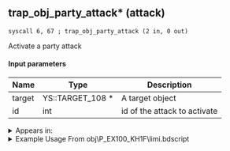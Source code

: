 ## trap_obj_party_attack* (attack)

`syscall 6, 67 ; trap_obj_party_attack (2 in, 0 out)`

Activate a party attack

#### Input parameters
| Name | Type | Description
|------|------|------------
| target   | YS::TARGET_108 *   | A target object
| id   | int   | id of the attack to activate




<details>
	<summary>Appears in:</summary>
| filename | Entity (obj)
|----------|-------------
| obj\P_EX100_KH1F\limi.bdscript       | ((P) Sora (Limit))          
| obj\P_EX100_NM_KH1F\limi.bdscript       | ((P) Sora (NM) (Limit))          
| obj\P_EX100_TR_KH1F\limi.bdscript       | ((P) Sora (TR) (Limit))          
| obj\P_EX100_WI_KH1F\limi.bdscript       | ((P) Sora (WI) (Limit))          
| obj\P_EX100_XM_KH1F\limi.bdscript       | ((P) Sora (XM) (Limit))          

</details>

<details>
	<summary>Example Usage From obj\P_EX100_KH1F\limi.bdscript</summary>
```plaintext
L1683:
 popToSp 0
 pushFromFSp 0
 pushImm 241
 pushImmf 0
 gosub 4, L1994
 pushFromFSp 0
 gosub 4, L2015
 jz L1754
 pushFromFSp 0
 pushImm 52
 syscall 6, 67 ; trap_obj_party_attack (2 in, 0 out)
 pushFromFSp 0
 pushFromFSp 0
 fetchValue 4
 syscall 1, 15 ; trap_sysobj_motion_id (1 in, 1 out)
 pushImmf 0
 gosub 4, L1994
 pushFromFSp 0
 fetchValue 4
 pushFromFSp 0
 fetchValue 4
 syscall 1, 15 ; trap_sysobj_motion_id (1 in, 1 out)
 pushImm 1
 add 
 pushImmf 0
 syscall 1, 13 ; trap_sysobj_motion_push (3 in, 0 out)
 pushFromFSp 0
 fetchValue 4
 pushImm 4
 pushImmf 0
 syscall 1, 13 ; trap_sysobj_motion_push (3 in, 0 out)
 jmp L1756
```
</details>

